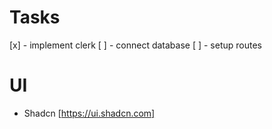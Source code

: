 # Tasks

[x] - implement clerk
[ ] - connect database
[ ] - setup routes

# UI

- Shadcn [https://ui.shadcn.com]
